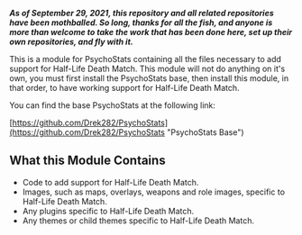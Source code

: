 ***As of September 29, 2021, this repository and all related repositories have been mothballed.  So long, thanks for all the fish, and anyone is more than welcome to take the work that has been done here, set up their own repositories, and fly with it.***

This is a module for PsychoStats containing all the files necessary to add support for Half-Life Death Match.  This module will not do anything on it's own, you must first install the PsychoStats base, then install this module, in that order, to have working support for Half-Life Death Match.

You can find the base PsychoStats at the following link:

[https://github.com/Drek282/PsychoStats](https://github.com/Drek282/PsychoStats "PsychoStats Base")


## **What this Module Contains**

* Code to add support for Half-Life Death Match.
* Images, such as maps, overlays, weapons and role images, specific to Half-Life Death Match.
* Any plugins specific to Half-Life Death Match.
* Any themes or child themes specific to Half-Life Death Match.
